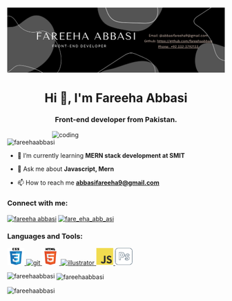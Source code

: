 ![logo](https://github.com/fareehaabbasi/fareehaabbasi/blob/main/Beige%20Pink%20Creative%20Designer%20LinkedIn%20Article%20Cover%20Image.png)
<h1 align="center">Hi 👋, I'm Fareeha Abbasi</h1>
<h3 align="center">Front-end developer from Pakistan.</h3>

<img align="right" alt="coding" width="400" src="https://cdn.dribbble.com/users/1364029/screenshots/16093268/media/68e82a7fb4904614a9066d6b540c14b2.gif">

<p align="left"> <img src="https://komarev.com/ghpvc/?username=fareehaabbasi&label=Profile%20views&color=0e75b6&style=flat" alt="fareehaabbasi" /> </p>

- 🌱 I’m currently learning **MERN stack development at SMIT**

- 💬 Ask me about **Javascript, Mern**

- 📫 How to reach me **abbasifareeha9@gmail.com**

<h3 align="left">Connect with me:</h3>
<p align="left">
<a href="https://linkedin.com/in/fareeha abbasi" target="blank"><img align="center" src="https://raw.githubusercontent.com/rahuldkjain/github-profile-readme-generator/master/src/images/icons/Social/linked-in-alt.svg" alt="fareeha abbasi" height="30" width="40" /></a>
<a href="https://instagram.com/fare_eha_abb_asi" target="blank"><img align="center" src="https://raw.githubusercontent.com/rahuldkjain/github-profile-readme-generator/master/src/images/icons/Social/instagram.svg" alt="fare_eha_abb_asi" height="30" width="40" /></a>
</p>

<h3 align="left">Languages and Tools:</h3>
<p align="left"> <a href="https://www.w3schools.com/css/" target="_blank" rel="noreferrer"> <img src="https://raw.githubusercontent.com/devicons/devicon/master/icons/css3/css3-original-wordmark.svg" alt="css3" width="40" height="40"/> </a> <a href="https://git-scm.com/" target="_blank" rel="noreferrer"> <img src="https://www.vectorlogo.zone/logos/git-scm/git-scm-icon.svg" alt="git" width="40" height="40"/> </a> <a href="https://www.w3.org/html/" target="_blank" rel="noreferrer"> <img src="https://raw.githubusercontent.com/devicons/devicon/master/icons/html5/html5-original-wordmark.svg" alt="html5" width="40" height="40"/> </a> <a href="https://www.adobe.com/in/products/illustrator.html" target="_blank" rel="noreferrer"> <img src="https://www.vectorlogo.zone/logos/adobe_illustrator/adobe_illustrator-icon.svg" alt="illustrator" width="40" height="40"/> </a> <a href="https://developer.mozilla.org/en-US/docs/Web/JavaScript" target="_blank" rel="noreferrer"> <img src="https://raw.githubusercontent.com/devicons/devicon/master/icons/javascript/javascript-original.svg" alt="javascript" width="40" height="40"/> </a> <a href="https://www.photoshop.com/en" target="_blank" rel="noreferrer"> <img src="https://raw.githubusercontent.com/devicons/devicon/master/icons/photoshop/photoshop-line.svg" alt="photoshop" width="40" height="40"/> </a> </p>

<p><img align="left" src="https://github-readme-stats.vercel.app/api/top-langs?username=fareehaabbasi&show_icons=true&locale=en&layout=compact" alt="fareehaabbasi" /></p>

<p>&nbsp;<img align="center" src="https://github-readme-stats.vercel.app/api?username=fareehaabbasi&show_icons=true&locale=en" alt="fareehaabbasi" /></p>

<p><img align="center" src="https://github-readme-streak-stats.herokuapp.com/?user=fareehaabbasi&" alt="fareehaabbasi" /></p>
